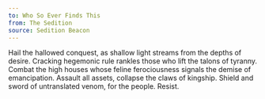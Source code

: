 ```yaml
---
to: Who So Ever Finds This
from: The Sedition
source: Sedition Beacon
---
```


Hail the hallowed conquest, as shallow light streams from the depths of desire.
Cracking hegemonic rule rankles those who lift the talons of tyranny.
Combat the high houses whose feline ferociousness signals the demise of emancipation.
Assault all assets, collapse the claws of kingship.
Shield and sword of untranslated venom, for the people.
Resist.
